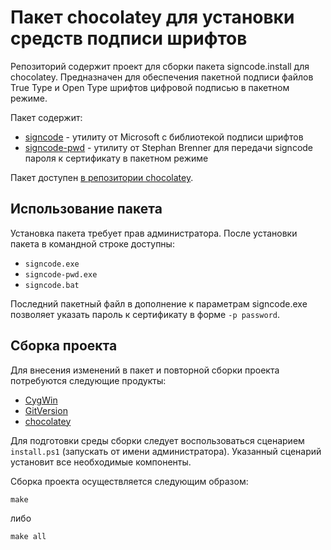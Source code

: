 ﻿Пакет chocolatey для установки средств подписи шрифтов
======================================================

Репозиторий содержит проект для сборки пакета signcode.install для chocolatey.
Предназначен для обеспечения пакетной подписи файлов True Type и Open Type шрифтов цифровой подписью
в пакетном режиме.

Пакет содержит:

- [signcode][] - утилиту от Microsoft с библиотекой подписи шрифтов
- [signcode-pwd][] - утилиту от Stephan Brenner для передачи signcode пароля к сертификату в пакетном режиме

Пакет доступен [в репозитории chocolatey](https://chocolatey.org/packages/signcode.install). 

Использование пакета
--------------------

Установка пакета требует прав администратора.
После установки пакета в командной строке доступны:

- `signcode.exe`
- `signcode-pwd.exe`
- `signcode.bat`

Последний пакетный файл в дополнение к параметрам signcode.exe позволяет указать пароль к сертификату
в форме `-p password`.

Сборка проекта
--------------

Для внесения изменений в пакет и повторной сборки проекта потребуются следующие продукты:

- [CygWin][]
- [GitVersion][]
- [chocolatey][]

Для подготовки среды сборки следует воспользоваться сценарием `install.ps1` (запускать от имени администратора).
Указанный сценарий установит все необходимые компоненты.

Сборка проекта осуществляется следующим образом:

	make

либо

	make all

[chocolatey]: https://chocolatey.org/
[signcode]: https://www.microsoft.com/en-us/Typography/dsigningtool.aspx
[signcode-pwd]: http://www.stephan-brenner.com/?page_id=9
[CygWin]: http://cygwin.com/install.html "Cygwin"
[GitVersion]: https://github.com/GitTools/GitVersion
